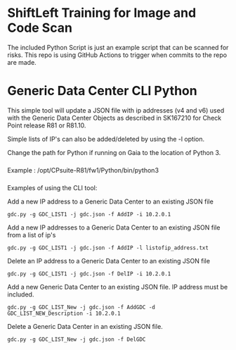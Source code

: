 # ShiftLeft Training for Image and Code Scan 

The included Python Script is just an example script that can be scanned for risks.  This repo is using GitHub Actions to trigger when commits to the repo are made.

# Generic Data Center CLI Python

This simple tool will update a JSON file with ip addresses (v4 and v6) used with the Generic Data Center Objects as described in SK167210 for Check Point release R81 or R81.10.

Simple lists of IP's can also be added/deleted by using the -l option.

Change the path for Python if running on Gaia to the location of Python 3.
###
Example : /opt/CPsuite-R81/fw1/Python/bin/python3
###
Examples of using the CLI tool:

Add a new IP address to a Generic Data Center to an existing JSON file
```
gdc.py -g GDC_LIST1 -j gdc.json -f AddIP -i 10.2.0.1
```
Add a new IP addresses to a Generic Data Center to an existing JSON file from a list of ip's
```
gdc.py -g GDC_LIST1 -j gdc.json -f AddIP -l listofip_address.txt
```

Delete an IP address to a Generic Data Center to an existing JSON file
```
gdc.py -g GDC_LIST1 -j gdc.json -f DelIP -i 10.2.0.1
```

Add a new Generic Data Center to an existing JSON file.  IP address must be included.
```
gdc.py -g GDC_LIST_New -j gdc.json -f AddGDC -d GDC_LIST_NEW_Description -i 10.2.0.1
```

Delete a Generic Data Center in an existing JSON file. 
```
gdc.py -g GDC_LIST_New -j gdc.json -f DelGDC
```
